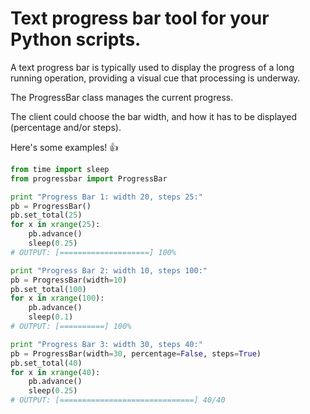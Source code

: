 # Text progress bar tool for your Python scripts.

A text progress bar is typically used to display the progress of a long running operation, providing a visual cue that processing is underway.

The ProgressBar class manages the current progress.

The client could choose the bar width, and how it has to be displayed (percentage and/or steps).



Here's some examples! :+1:

```python
from time import sleep
from progressbar import ProgressBar

print "Progress Bar 1: width 20, steps 25:"
pb = ProgressBar()
pb.set_total(25)
for x in xrange(25):
	pb.advance()
	sleep(0.25)
# OUTPUT: [====================] 100%

print "Progress Bar 2: width 10, steps 100:"
pb = ProgressBar(width=10)
pb.set_total(100)
for x in xrange(100):
	pb.advance()
	sleep(0.1)
# OUTPUT: [==========] 100%

print "Progress Bar 3: width 30, steps 40:"
pb = ProgressBar(width=30, percentage=False, steps=True)
pb.set_total(40)
for x in xrange(40):
	pb.advance()
	sleep(0.25)
# OUTPUT: [==============================] 40/40

```
